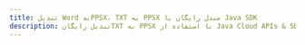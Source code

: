 ---title: تبدیل Word بهPPSX، TXT به PPSX مبدل رایگان یا Java SDKdescription: تبدیل رایگانTXT به PPSX با استفاده از Java Cloud APIs & SDK. همچنین اسناد Microsoft Word و OpenOffice را در Cloud ایجاد، ویرایش و رندر کنید.---